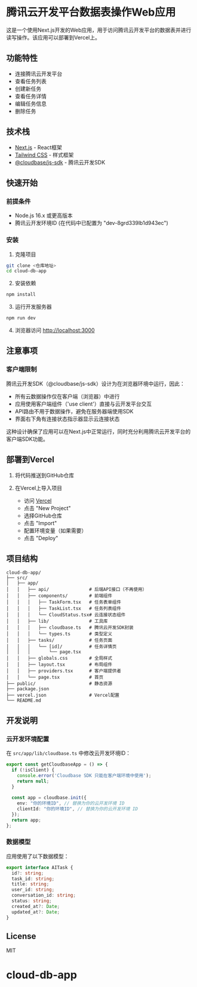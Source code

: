 # 腾讯云开发平台数据表操作Web应用

这是一个使用Next.js开发的Web应用，用于访问腾讯云开发平台的数据表并进行读写操作。该应用可以部署到Vercel上。

## 功能特性

- 连接腾讯云开发平台
- 查看任务列表
- 创建新任务
- 查看任务详情
- 编辑任务信息
- 删除任务

## 技术栈

- [Next.js](https://nextjs.org/) - React框架
- [Tailwind CSS](https://tailwindcss.com/) - 样式框架
- [@cloudbase/js-sdk](https://docs.cloudbase.net/api-reference/web/initialization) - 腾讯云开发SDK

## 快速开始

### 前提条件

- Node.js 16.x 或更高版本
- 腾讯云开发环境ID (在代码中已配置为 "dev-8grd339lb1d943ec")

### 安装

1. 克隆项目

```bash
git clone <仓库地址>
cd cloud-db-app
```

2. 安装依赖

```bash
npm install
```

3. 运行开发服务器

```bash
npm run dev
```

4. 浏览器访问 [http://localhost:3000](http://localhost:3000)

## 注意事项

### 客户端限制

腾讯云开发SDK（@cloudbase/js-sdk）设计为在浏览器环境中运行，因此：

- 所有云数据操作仅在客户端（浏览器）中进行
- 应用使用客户端组件（'use client'）直接与云开发平台交互
- API路由不用于数据操作，避免在服务器端使用SDK
- 界面右下角有连接状态指示器显示云连接状态

这种设计确保了应用可以在Next.js中正常运行，同时充分利用腾讯云开发平台的客户端SDK功能。

## 部署到Vercel

1. 将代码推送到GitHub仓库

2. 在Vercel上导入项目
   - 访问 [Vercel](https://vercel.com)
   - 点击 "New Project"
   - 选择GitHub仓库
   - 点击 "Import"
   - 配置环境变量（如果需要）
   - 点击 "Deploy"

## 项目结构

```
cloud-db-app/
├── src/
│   ├── app/
│   │   ├── api/               # 后端API接口（不再使用）
│   │   ├── components/        # 前端组件
│   │   │   ├── TaskForm.tsx   # 任务表单组件
│   │   │   ├── TaskList.tsx   # 任务列表组件
│   │   │   └── CloudStatus.tsx# 云连接状态组件
│   │   ├── lib/               # 工具库
│   │   │   ├── cloudbase.ts   # 腾讯云开发SDK封装
│   │   │   └── types.ts       # 类型定义
│   │   ├── tasks/             # 任务页面
│   │   │   └── [id]/          # 任务详情页
│   │   │       └── page.tsx
│   │   ├── globals.css        # 全局样式
│   │   ├── layout.tsx         # 布局组件
│   │   ├── providers.tsx      # 客户端提供者
│   │   └── page.tsx           # 首页
├── public/                    # 静态资源
├── package.json
├── vercel.json                # Vercel配置
└── README.md
```

## 开发说明

### 云开发环境配置

在 `src/app/lib/cloudbase.ts` 中修改云开发环境ID：

```typescript
export const getCloudbaseApp = () => {
  if (!isClient) {
    console.error('Cloudbase SDK 只能在客户端环境中使用');
    return null;
  }
  
  const app = cloudbase.init({
    env: "你的环境ID", // 替换为你的云开发环境 ID
    clientId: "你的环境ID", // 替换为你的云开发环境 ID
  });
  return app;
};
```

### 数据模型

应用使用了以下数据模型：

```typescript
export interface AITask {
  id?: string;
  task_id: string;
  title: string;
  user_id: string;
  conversation_id: string;
  status: string;
  created_at?: Date;
  updated_at?: Date;
}
```

## License

MIT

# cloud-db-app
